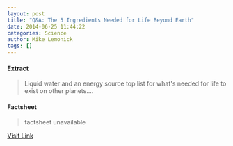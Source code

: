 ```yaml
---
layout: post
title: "Q&A: The 5 Ingredients Needed for Life Beyond Earth"
date: 2014-06-25 11:44:22
categories: Science
author: Mike Lemonick
tags: []
---
```



#### Extract
>Liquid water and an energy source top list for what's needed for life to exist on other planets....

#### Factsheet
>factsheet unavailable

[Visit Link](http://feeds.nationalgeographic.com/~r/ng/News/News_Main/~3/VGlqm2nVxGc/)


